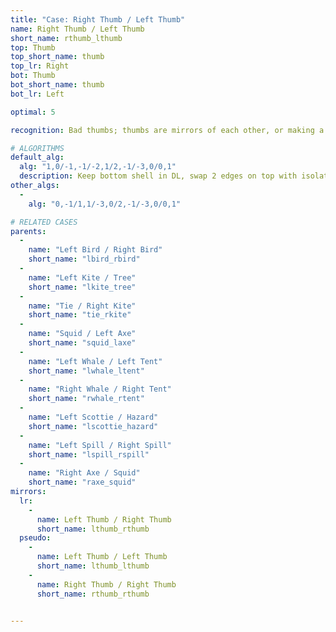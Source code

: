 ```yaml
---
title: "Case: Right Thumb / Left Thumb"
name: Right Thumb / Left Thumb
short_name: rthumb_lthumb
top: Thumb
top_short_name: thumb
top_lr: Right
bot: Thumb
bot_short_name: thumb
bot_lr: Left

optimal: 5

recognition: Bad thumbs; thumbs are mirrors of each other, or making a kite on one face forms tree on the other

# ALGORITHMS
default_alg:
  alg: "1,0/-1,-1/-2,1/2,-1/-3,0/0,1"
  description: Keep bottom shell in DL, swap 2 edges on top with isolated corner on bottom to form good birds.
other_algs:
  -
    alg: "0,-1/1,1/-3,0/2,-1/-3,0/0,1"

# RELATED CASES
parents:
  -
    name: "Left Bird / Right Bird"
    short_name: "lbird_rbird"
  -
    name: "Left Kite / Tree"
    short_name: "lkite_tree"
  -
    name: "Tie / Right Kite"
    short_name: "tie_rkite"
  -
    name: "Squid / Left Axe"
    short_name: "squid_laxe"
  -
    name: "Left Whale / Left Tent"
    short_name: "lwhale_ltent"
  -
    name: "Right Whale / Right Tent"
    short_name: "rwhale_rtent"
  -
    name: "Left Scottie / Hazard"
    short_name: "lscottie_hazard"
  -
    name: "Left Spill / Right Spill"
    short_name: "lspill_rspill"
  -
    name: "Right Axe / Squid"
    short_name: "raxe_squid"
mirrors:
  lr:
    -
      name: Left Thumb / Right Thumb
      short_name: lthumb_rthumb
  pseudo:
    -
      name: Left Thumb / Left Thumb
      short_name: lthumb_lthumb
    -
      name: Right Thumb / Right Thumb
      short_name: rthumb_rthumb


---
```


